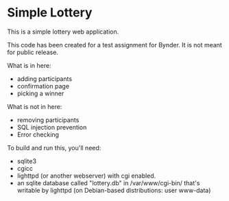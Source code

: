 # Simple Lottery
This is a simple lottery web application.

This code has been created for a test assignment for Bynder. It is not meant
for public release.

What is in here:
 - adding participants
 - confirmation page
 - picking a winner

What is not in here:
 - removing participants
 - SQL injection prevention
 - Error checking

To build and run this, you'll need:
 - sqlite3
 - cgicc
 - lighttpd (or another webserver) with cgi enabled.
 - an sqlite database called "lottery.db" in /var/www/cgi-bin/ that's writable
   by lighttpd (on Debian-based distributions: user www-data)
